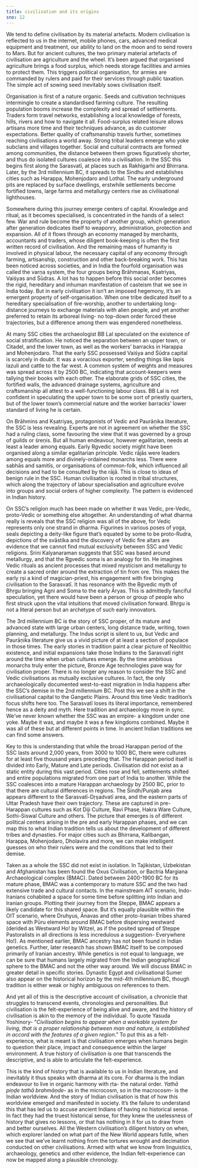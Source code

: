 ```yaml
---
title: civilisation and its origins
sno: 12
---
```


We tend to define civilisation by its material artefacts. Modern civilisation is reflected to us in the internet, mobile phones, cars, advanced medical equipment and treatment, our ability to land on the moon and to send rovers to Mars. But for ancient cultures, the two primary material artefacts of civilisation are agriculture and the wheel. It’s been argued that organised agriculture brings a food surplus, which needs storage facilities and armies to protect them. This triggers political organisation, for armies are commanded by rulers and paid for their services through public taxation. The simple act of sowing seed inevitably sows civilisation itself.

Organisation is first of a nature organic. Seeds and cultivation techniques intermingle to create a standardised farming culture. The resulting population booms increase the complexity and spread of settlements. Traders form travel networks, establishing a local knowledge of forests, hills, rivers and how to navigate it all. Food-surplus related leisure allows artisans more time and their techniques advance, as do customer expectations. Better quality of craftsmanship travels further, sometimes reaching civilisations a world away. Strong tribal leaders emerge who yoke subclans and villages together. Social and cultural contracts are formed among communities, the distance between them grows figuratively shorter, and thus do isolated cultures coalesce into a civilisation. In the SSC this begins first along the Sarasvatī, at places such as Rakhigarhi and Bhirrana. Later, by the 3rd millennium BC, it spreads to the Sindhu and establishes cities such as Harappa, Mohenjodaro and Lothal. The early underground pits are replaced by surface dwellings, erstwhile settlements become fortified towns, large farms and metallurgy centers rise as civilisational lighthouses.

Somewhere during this journey emerge centers of capital. Knowledge and ritual, as it becomes specialised, is concentrated in the hands of a select few. War and rule become the property of another group, which generation after generation dedicates itself to weaponry, administration, protection and expansion. All of it flows through an economy managed by merchants, accountants and traders, whose diligent book-keeping is often the first written record of civilisation. And the remaining mass of humanity is involved in physical labour, the necessary capital of any economy through farming, artisanship, construction and other back-breaking work. This has been noticed across societies, and in India the fourfold organisation was called the varṇa system, the four groups being Brāhmaṇas, Kṣatriyas, Vaiśyas and Śūdras. A lot has to happen before this social order becomes the rigid, hereditary and inhuman manifestation of casteism that we see in India today. But in early civilisation it isn’t an imposed hegemony, it’s an emergent property of self-organisation. When one tribe dedicated itself to a hereditary specialisation of fire-worship, another to undertaking long-distance journeys to exchange materials with alien people, and yet another preferred to retain its arboreal living- no top-down order forced these trajectories, but a difference among them was engendered nonetheless.

At many SSC cities the archaeologist BB Lal speculated on the existence of social stratification. He noticed the separation between an upper town, or Citadel, and the lower town, as well as the workers’ barracks in Harappa and Mohenjodaro. That the early SSC possessed Vaiśya and Śūdra capital is scarcely in doubt. It was a voracious exporter, sending things like lapis lazuli and cattle to the far west. A common system of weights and measures was spread across it by 2500 BC, indicating that account-keepers were tallying their books with each other. The elaborate grids of SSC cities, the fortified walls, the advanced drainage systems, agriculture and craftsmanship all attest to a well-functioning labour class. BB Lal is not confident in speculating the upper town to be some sort of priestly quarters, but of the lower town’s commercial nature and the worker barracks’ lower standard of living he is certain.

On Brāhmins and Kṣatriyas, protagonists of Vedic and Paurāṇika literature, the SSC is less revealing. Experts are not in agreement on whether the SSC had a ruling class, some favouring the view that it was governed by a group of guilds or śreṇis. But all human endeavour, however egalitarian, needs at least a leader among equals. Early Ṛgvedic society might have been organised along a similar egalitarian principle. Vedic rājās were leaders among equals more and divinely-ordained monarchs less. There were sabhās and samitīs, or organisations of common-folk, which influenced all decisions and had to be consulted by the rājā. This is close to ideas of benign rule in the SSC. Human civilisation is rooted in tribal structures, which along the trajectory of labour specialisation and agriculture evolve into groups and social orders of higher complexity. The pattern is evidenced in Indian history.

On SSC’s religion much has been made on whether it was Vedic, pre-Vedic, proto-Vedic or something else altogether. An understanding of what dharma really is reveals that the SSC religion was all of the above, for Vedic represents only one strand in dharma. Figurines in various poses of yoga, seals depicting a deity-like figure that’s equated by some to be proto-Rudra, depictions of the svāstika and the discovery of Vedic fire altars are evidence that we cannot find mutual exclusivity between SSC and Vedic religions. Srini Kalyanaraman suggests that SSC was based around metallurgy, and that the Ṛgvedic soma is an analogy for tin. He imagines Vedic rituals as ancient processes that mixed mysticism and metallurgy to create a sacred order around the extraction of tin from ore. This makes the early ṛṣi a kind of magician-priest, his engagement with fire bringing civilisation to the Sarasvatī. It has resonance with the Ṛgvedic myth of Bhṛgu bringing Agni and Soma to the early Āryas. This is admittedly fanciful speculation, yet there would have been a person or group of people who first struck upon the vital intuitions that moved civilisation forward. Bhṛgu is not a literal person but an archetype of such early innovators.

The 3rd millennium BC is the story of SSC proper, of its mature and advanced state with large urban centers, long distance trade, writing, town planning, and metallurgy. The Indus script is silent to us, but Vedic and Paurāṇika literature give us a vivid picture of at least a section of populace in those times. The early stories in tradition paint a clear picture of Neolithic existence, and initial expansions take those Indians to the Sarasvatī right around the time when urban cultures emerge. By the time ambitious monarchs truly enter the picture, Bronze Age technologies pave way for civilisation proper. There is no longer any reason to consider the SSC and Vedic civilisations as mutually exclusive cultures. In fact, the only archaeologically documented west-to-east migration in India happens after the SSC’s demise in the 2nd millennium BC. Post this we see a shift in the civilisational capital to the Gangetic Plains. Around this time Vedic tradition’s focus shifts here too. The Sarasvatī loses its literal importance, remembered hence as a deity and myth. Here tradition and archaeology move in sync. We’ve never known whether the SSC was an empire- a kingdom under one yoke. Maybe it was, and maybe it was a few kingdoms combined. Maybe it was all of these but at different points in time. In ancient Indian traditions we can find some answers.

Key to this is understanding that while the broad Harappan period of the SSC lasts around 2,000 years, from 3000 to 1000 BC, there were cultures for at least five thousand years preceding that. The Harappan period itself is divided into Early, Mature and Late periods. Civilisation did not exist as a static entity during this vast period. Cities rose and fell, settlements shifted and entire populations migrated from one part of India to another. While the SSC coalesces into a mature Harappan archaeology by 2500 BC, prior to that there are cultural differences in regions. The Sindh/Punjab area appears different to the Sarasvatī-Dṛṣadvatī area, and the eastern parts of Uttar Pradesh have their own trajectory. These are captured in pre-Harappan cultures such as Kot Diji Culture, Ravi Phase, Hakra Ware Culture, Sothi-Siswal Culture and others. The picture that emerges is of different political centers arising in the pre and early Harappan phases, and we can map this to what Indian tradition tells us about the development of different tribes and dynasties. For major cities such as Bhirrana, Kalibangan, Harappa, Mohenjodaro, Dholavira and more, we can make intelligent guesses on who their rulers were and the conditions that led to their demise.

Taken as a whole the SSC did not exist in isolation. In Tajikistan, Uzbekistan and Afghanistan has been found the Oxus Civilisation, or Bactria Margiana Archaeological complex (BMAC). Dated between 2400-1900 BC for its mature phase, BMAC was a contemporary to mature SSC and the two had extensive trade and cultural contacts. In the mainstream AIT scenario, Indo-Iranians cohabited a space for some time before splitting into Indian and Iranian groups. Plotting their journey from the Steppe, BMAC appears a likely candidate for this shared space. But it’s equally plausible within the OIT scenario, where Druhyus, Ānavas and other proto-Iranian tribes shared space with Pūru elements around BMAC before dispersing westward (derided as Westward Ho! by Witzel, as if the posited spread of Steppe Pastoralists in all directions is less incredulous a suggestion- Everywhere Ho!). As mentioned earlier, BMAC ancestry has not been found in Indian genetics. Further, later research has shown BMAC itself to be composed primarily of Iranian ancestry. While genetics is not equal to language, we can be sure that humans largely migrated from the Indian geographical sphere to the BMAC and not the other way around. We will discuss BMAC in greater detail in specific stories. Dynastic Egypt and civilisational Sumer also appear on the historical horizon by the mid-4th millennium BC, though tradition is either weak or highly ambiguous on references to them.

And yet all of this is the descriptive account of civilisation, a chronicle that struggles to transcend events, chronologies and personalities. But civilisation is the felt-experience of being alive and aware, and the history of civilisation is akin to the memory of the individual. To quote Yasuda Yoshinory- “*Civilisation begins to appear when a workable system for living, that is a proper relationship between man and nature, is established in accord with the features of a given region*.” To put this as a felt-experience, what is meant is that civilisation emerges when humans begin to question their place, impact and consequence within the larger environment. A true history of civilisation is one that transcends the descriptive, and is able to articulate the felt-experience.

This is the kind of history that is available to us in Indian literature, and inevitably it thus speaks with dharma at its core. For dharma is the Indian endeavour to live in organic harmony with ṛta- the natural order. *Yathā piṇḍe tathā brahmāṇde*- as in the microcosm, so in the macrocosm- is the Indian worldview. And the story of Indian civilisation is that of how this worldview emerged and manifested in society. It’s the failure to understand this that has led us to accuse ancient Indians of having no historical sense. In fact they had the truest historical sense, for they knew the uselessness of history that gives no lessons, or that has nothing in it for us to draw from and better ourselves. All the Western civilisation’s diligent history on when, which explorer landed on what part of the New World appears futile, when we see that we’ve learnt nothing from the tortures wrought and decimation conducted on other civilisations. Armed with what we know from linguistics, archaeology, genetics and other evidence, the Indian felt-experience can now be mapped along a plausible chronology.